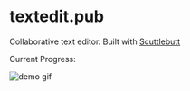 # textedit.pub

Collaborative text editor. Built with [Scuttlebutt](https://github.com/ssbc/scuttlebot)

Current Progress:

![demo gif](https://cloud.githubusercontent.com/assets/1270099/6100570/b62a5dae-afd7-11e4-9941-64c36c3b4a78.gif)
